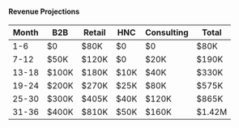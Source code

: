 #### Revenue Projections

| Month | B2B | Retail | HNC | Consulting | Total |
|-------|-----|--------|-----|------------|-------|
| 1-6 | $0 | $80K | $0 | $0 | $80K |
| 7-12 | $50K | $120K | $0 | $20K | $190K |
| 13-18 | $100K | $180K | $10K | $40K | $330K |
| 19-24 | $200K | $270K | $25K | $80K | $575K |
| 25-30 | $300K | $405K | $40K | $120K | $865K |
| 31-36 | $400K | $810K | $50K | $160K | $1.42M |
